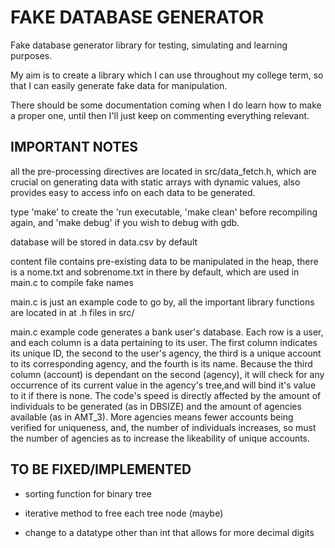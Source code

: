 # FAKE DATABASE GENERATOR

Fake database generator library for testing, simulating and learning purposes. 

My aim is to create a library which I can use throughout my college term, so that I can easily generate fake data for manipulation.

There should be some documentation coming when I do learn how to make a proper one, until then I'll just keep on commenting everything relevant.

## IMPORTANT NOTES

all the pre-processing directives are located in src/data_fetch.h, which are crucial on generating data with static arrays with dynamic values, also provides easy to access info on each data to be generated.

type 'make' to create the 'run executable, 'make clean' before recompiling again, and 'make debug' if you wish to debug with gdb.

database will be stored in data.csv by default

content file contains pre-existing data to be manipulated in the heap, there is a nome.txt and sobrenome.txt in there by default, which are used in main.c to compile fake names

main.c is just an example code to go by, all the important library functions are located in at .h files in src/
         
main.c example code generates a bank user's database. Each row is a user, and each column is a data pertaining to its user. The first column indicates its unique ID, the second to the user's agency, the third is a unique account to its corresponding agency, and the fourth is its name. 
Because the third column (account) is dependant on the second (agency), it will check for any occurrence of its current value in the agency's tree,and will bind it's value to it if there is none. The code's speed is directly affected by the amount of individuals to be generated (as in DBSIZE) and the amount of agencies available (as in AMT_3). More agencies means fewer accounts being verified for uniqueness, and, the number of individuals increases, so must the number of agencies as to increase the likeability of unique accounts.

## TO BE FIXED/IMPLEMENTED
        
* sorting function for binary tree

* iterative method to free each tree node (maybe)

* change to a datatype other than int that allows for more decimal digits
